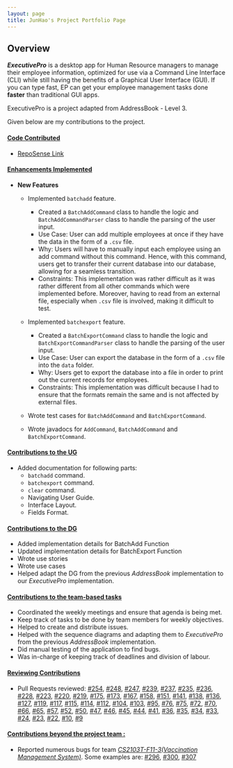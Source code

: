 ```yaml
---
layout: page
title: JunHao's Project Portfolio Page
---
```


## Overview

***ExecutivePro*** is a desktop app for Human Resource managers to manage their employee information,
optimized for use via a Command Line Interface (CLI) while still having the benefits of a Graphical User Interface (GUI).
If you can type fast, EP can get your employee management tasks done **faster** than traditional GUI apps.

ExecutivePro is a project adapted from AddressBook - Level 3.

Given below are my contributions to the project.

#### <u> Code Contributed </u>

* [RepoSense Link](https://nus-cs2103-ay2223s2.github.io/tp-dashboard/?search=junhao247&breakdown=true&sort=groupTitle&sortWithin=title&since=2023-02-17&timeframe=commit&mergegroup=&groupSelect=groupByRepos&checkedFileTypes=docs~functional-code~test-code~other)

#### <u> Enhancements Implemented </u>
* **New Features**
  * Implemented `batchadd` feature.
    * Created a `BatchAddCommand` class to handle the logic
      and `BatchAddCommandParser` class to handle the parsing of the user input.
    * Use Case: User can add multiple employees at once if they have the data in the form of a `.csv` file.
    * Why: Users will have to manually input each employee using an add command without this command. Hence, with
      this command, users get to transfer their current database into our database,
      allowing for a seamless transition.
    * Constraints: This implementation was rather difficult as it was rather different from all other commands
      which were implemented before. Moreover, having to read from an external file,
      especially when `.csv` file is involved, making it difficult to test.

  * Implemented `batchexport` feature.
    * Created a `BatchExportCommand` class to handle the logic
      and `BatchExportCommandParser` class to handle the parsing of the user input.
    * Use Case: User can export the database in the form of a `.csv` file into the `data` folder.
    * Why: Users get to export the database into a file in order to print out the current records for employees.
    * Constraints: This implementation was difficult because I had to ensure that the formats remain the same
      and is not affected by external files.
    
  * Wrote test cases for `BatchAddCommand` and `BatchExportCommand`.
  * Wrote javadocs for `AddCommand`, `BatchAddCommand` and `BatchExportCommand`.


#### <u> Contributions to the UG </u>
* Added documentation for following parts:
  * `batchadd` command.
  * `batchexport` command.
  * `clear` command.
  * Navigating User Guide.
  * Interface Layout.
  * Fields Format.

#### <u> Contributions to the DG </u>
* Added implementation details for BatchAdd Function
* Updated implementation details for BatchExport Function
* Wrote use stories
* Wrote use cases
* Helped adapt the DG from the previous _AddressBook_ implementation to our _ExecutivePro_ implementation.


#### <u> Contributions to the team-based tasks </u>
* Coordinated the weekly meetings and ensure that agenda is being met.
* Keep track of tasks to be done by team members for weekly objectives.
* Helped to create and distribute issues.
* Helped with the sequence diagrams and adapting them to _ExecutivePro_ from the previous _AddressBook_ implementation.
* Did manual testing of the application to find bugs.
* Was in-charge of keeping track of deadlines and division of labour.

#### <u> Reviewing Contributions </u>
* Pull Requests reviewed:
  [#254](https://github.com/AY2223S2-CS2103T-W09-4/tp/pull/254),
  [#248](https://github.com/AY2223S2-CS2103T-W09-4/tp/pull/248),
  [#247](https://github.com/AY2223S2-CS2103T-W09-4/tp/pull/247),
  [#239](https://github.com/AY2223S2-CS2103T-W09-4/tp/pull/239),
  [#237](https://github.com/AY2223S2-CS2103T-W09-4/tp/pull/237),
  [#235](https://github.com/AY2223S2-CS2103T-W09-4/tp/pull/235),
  [#236](https://github.com/AY2223S2-CS2103T-W09-4/tp/pull/236),
  [#228](https://github.com/AY2223S2-CS2103T-W09-4/tp/pull/228),
  [#223](https://github.com/AY2223S2-CS2103T-W09-4/tp/pull/223),
  [#220](https://github.com/AY2223S2-CS2103T-W09-4/tp/pull/220),
  [#219](https://github.com/AY2223S2-CS2103T-W09-4/tp/pull/219),
  [#175](https://github.com/AY2223S2-CS2103T-W09-4/tp/pull/175),
  [#173](https://github.com/AY2223S2-CS2103T-W09-4/tp/pull/173),
  [#167](https://github.com/AY2223S2-CS2103T-W09-4/tp/pull/167),
  [#158](https://github.com/AY2223S2-CS2103T-W09-4/tp/pull/158),
  [#151](https://github.com/AY2223S2-CS2103T-W09-4/tp/pull/151),
  [#141](https://github.com/AY2223S2-CS2103T-W09-4/tp/pull/141),
  [#138](https://github.com/AY2223S2-CS2103T-W09-4/tp/pull/138),
  [#136](https://github.com/AY2223S2-CS2103T-W09-4/tp/pull/136),
  [#127](https://github.com/AY2223S2-CS2103T-W09-4/tp/pull/127),
  [#119](https://github.com/AY2223S2-CS2103T-W09-4/tp/pull/119),
  [#117](https://github.com/AY2223S2-CS2103T-W09-4/tp/pull/117),
  [#115](https://github.com/AY2223S2-CS2103T-W09-4/tp/pull/115),
  [#114](https://github.com/AY2223S2-CS2103T-W09-4/tp/pull/114),
  [#112](https://github.com/AY2223S2-CS2103T-W09-4/tp/pull/112),
  [#104](https://github.com/AY2223S2-CS2103T-W09-4/tp/pull/104),
  [#103](https://github.com/AY2223S2-CS2103T-W09-4/tp/pull/103),
  [#95](https://github.com/AY2223S2-CS2103T-W09-4/tp/pull/95),
  [#76](https://github.com/AY2223S2-CS2103T-W09-4/tp/pull/76),
  [#75](https://github.com/AY2223S2-CS2103T-W09-4/tp/pull/75),
  [#72](https://github.com/AY2223S2-CS2103T-W09-4/tp/pull/72),
  [#70](https://github.com/AY2223S2-CS2103T-W09-4/tp/pull/70),
  [#66](https://github.com/AY2223S2-CS2103T-W09-4/tp/pull/66),
  [#65](https://github.com/AY2223S2-CS2103T-W09-4/tp/pull/65),
  [#57](https://github.com/AY2223S2-CS2103T-W09-4/tp/pull/57),
  [#52](https://github.com/AY2223S2-CS2103T-W09-4/tp/pull/52),
  [#50](https://github.com/AY2223S2-CS2103T-W09-4/tp/pull/50),
  [#47](https://github.com/AY2223S2-CS2103T-W09-4/tp/pull/47),
  [#46](https://github.com/AY2223S2-CS2103T-W09-4/tp/pull/46),
  [#45](https://github.com/AY2223S2-CS2103T-W09-4/tp/pull/45),
  [#44](https://github.com/AY2223S2-CS2103T-W09-4/tp/pull/44),
  [#41](https://github.com/AY2223S2-CS2103T-W09-4/tp/pull/41),
  [#36](https://github.com/AY2223S2-CS2103T-W09-4/tp/pull/36),
  [#35](https://github.com/AY2223S2-CS2103T-W09-4/tp/pull/35),
  [#34](https://github.com/AY2223S2-CS2103T-W09-4/tp/pull/34),
  [#33](https://github.com/AY2223S2-CS2103T-W09-4/tp/pull/33),
  [#24](https://github.com/AY2223S2-CS2103T-W09-4/tp/pull/24),
  [#23](https://github.com/AY2223S2-CS2103T-W09-4/tp/pull/23),
  [#22](https://github.com/AY2223S2-CS2103T-W09-4/tp/pull/22),
  [#10](https://github.com/AY2223S2-CS2103T-W09-4/tp/pull/10),
  [#9](https://github.com/AY2223S2-CS2103T-W09-4/tp/pull/9)




#### <u> Contributions beyond the project team : </u>
- Reported numerous bugs for team [_CS2103T-F11-3(Vaccination Management System)_](https://github.com/AY2223S2-CS2103-F11-3/tp).
  Some examples are: [#296](https://github.com/AY2223S2-CS2103-F11-3/tp/issues/296),
  [#300](https://github.com/AY2223S2-CS2103-F11-3/tp/issues/300),
  [#307](https://github.com/AY2223S2-CS2103-F11-3/tp/issues/307)

